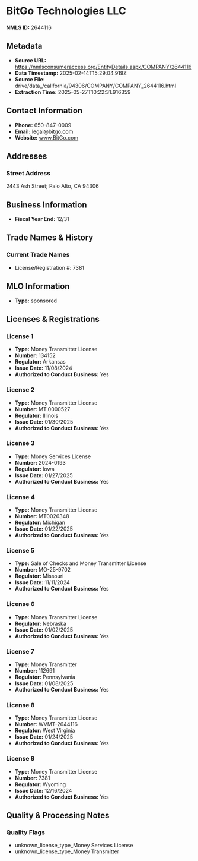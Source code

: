 # BitGo Technologies LLC

**NMLS ID:** 2644116

## Metadata
- **Source URL:** https://nmlsconsumeraccess.org/EntityDetails.aspx/COMPANY/2644116
- **Data Timestamp:** 2025-02-14T15:29:04.919Z
- **Source File:** drive/data_/california/94306/COMPANY/COMPANY_2644116.html
- **Extraction Time:** 2025-05-27T10:22:31.916359

## Contact Information
- **Phone:** 650-847-0009
- **Email:** legal@bitgo.com
- **Website:** www.BitGo.com

## Addresses
### Street Address
2443 Ash Street; Palo Alto, CA 94306

## Business Information
- **Fiscal Year End:** 12/31

## Trade Names & History
### Current Trade Names
- License/Registration #: 7381

## MLO Information
- **Type:** sponsored

## Licenses & Registrations

### License 1
- **Type:** Money Transmitter License
- **Number:** 134152
- **Regulator:** Arkansas
- **Issue Date:** 11/08/2024
- **Authorized to Conduct Business:** Yes

### License 2
- **Type:** Money Transmitter License
- **Number:** MT.0000527
- **Regulator:** Illinois
- **Issue Date:** 01/30/2025
- **Authorized to Conduct Business:** Yes

### License 3
- **Type:** Money Services License
- **Number:** 2024-0193
- **Regulator:** Iowa
- **Issue Date:** 01/27/2025
- **Authorized to Conduct Business:** Yes

### License 4
- **Type:** Money Transmitter License
- **Number:** MT0026348
- **Regulator:** Michigan
- **Issue Date:** 01/22/2025
- **Authorized to Conduct Business:** Yes

### License 5
- **Type:** Sale of Checks and Money Transmitter License
- **Number:** MO-25-9702
- **Regulator:** Missouri
- **Issue Date:** 11/11/2024
- **Authorized to Conduct Business:** Yes

### License 6
- **Type:** Money Transmitter License
- **Regulator:** Nebraska
- **Issue Date:** 01/02/2025
- **Authorized to Conduct Business:** Yes

### License 7
- **Type:** Money Transmitter
- **Number:** 112691
- **Regulator:** Pennsylvania
- **Issue Date:** 01/08/2025
- **Authorized to Conduct Business:** Yes

### License 8
- **Type:** Money Transmitter License
- **Number:** WVMT-2644116
- **Regulator:** West Virginia
- **Issue Date:** 01/24/2025
- **Authorized to Conduct Business:** Yes

### License 9
- **Type:** Money Transmitter License
- **Number:** 7381
- **Regulator:** Wyoming
- **Issue Date:** 12/16/2024
- **Authorized to Conduct Business:** Yes

## Quality & Processing Notes
### Quality Flags
- unknown_license_type_Money Services License
- unknown_license_type_Money Transmitter

